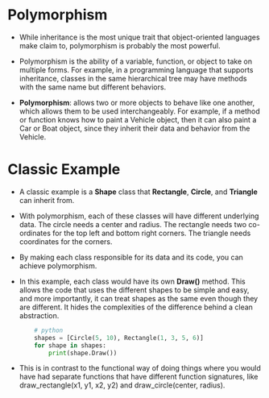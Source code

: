 # Polymorphism

* While inheritance is the most unique trait that object-oriented languages make claim to, polymorphism is probably the most powerful.

* Polymorphism is the ability of a variable, function, or object to take on multiple forms. For example, in a programming language that supports inheritance, classes in the same hierarchical tree may have methods with the same name but different behaviors.

* __Polymorphism__: allows two or more objects to behave like one another, which allows them to be used interchangeably. For example, if a method or function knows how to paint a Vehicle object, then it can also paint a Car or Boat object, since they inherit their data and behavior from the Vehicle.

# Classic Example
* A classic example is a __Shape__ class that __Rectangle__, __Circle__, and __Triangle__ can inherit from.

* With polymorphism, each of these classes will have different underlying data. The circle needs a center and radius. The rectangle needs two co-ordinates for the top left and bottom right corners. The triangle needs coordinates for the corners.

* By making each class responsible for its data and its code, you can achieve polymorphism.

* In this example, each class would have its own __Draw()__ method. This allows the code that uses the different shapes to be simple and easy, and more importantly, it can treat shapes as the same even though they are different. It hides the complexities of the difference behind a clean abstraction.

    ```py
        # python
        shapes = [Circle(5, 10), Rectangle(1, 3, 5, 6)]
        for shape in shapes:
            print(shape.Draw())
    ```

* This is in contrast to the functional way of doing things where you would have had separate functions that have different function signatures, like draw_rectangle(x1, y1, x2, y2) and draw_circle(center, radius).